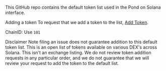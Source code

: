This GitHub repo contains the default token list used in the Pond on Solana interface.

Adding a token
To request that we add a token to the list, [Add Token](https://github.com/Pond-Foundation/tokenlistsissues/new?assignees=&labels=token+request&template=token-request.md&title=Add+%7BTOKEN_SYMBOL%7D%3A+%7BTOKEN_NAME%7D).


ChainID: Use `101` 


Disclaimer
Note filing an issue does not guarantee addition to this default token list. This is an open list of tokens available on various DEX's across Solana. This isn't an exchange listing. We do not review token addition requests in any particular order, and we do not guarantee that we will review your request to add the token to the default list.

